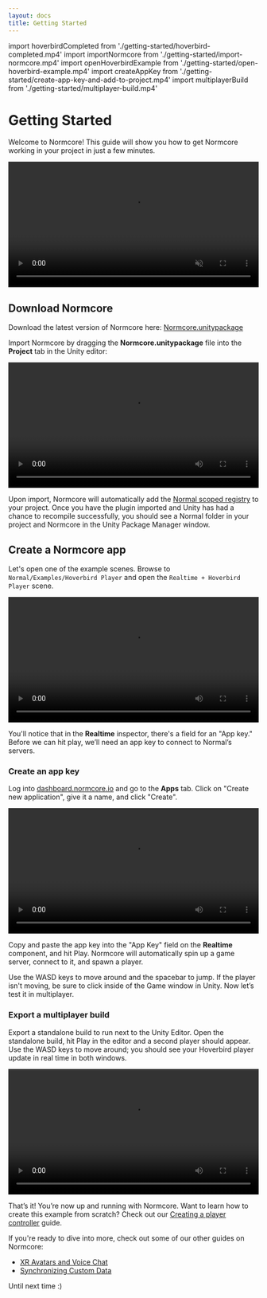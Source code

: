 ```yaml
---
layout: docs
title: Getting Started
---
```


import hoverbirdCompleted from './getting-started/hoverbird-completed.mp4'
import importNormcore from './getting-started/import-normcore.mp4'
import openHoverbirdExample from './getting-started/open-hoverbird-example.mp4'
import createAppKey from './getting-started/create-app-key-and-add-to-project.mp4'
import multiplayerBuild from './getting-started/multiplayer-build.mp4'

# Getting Started

Welcome to Normcore! This guide will show you how to get Normcore working in your project in just a few minutes.

<video width="100%" autoPlay playsInline loop muted><source src={hoverbirdCompleted} /></video>

## Download Normcore

Download the latest version of Normcore here: [Normcore.unitypackage](https://dashboard.normcore.io/download)

Import Normcore by dragging the **Normcore.unitypackage** file into the **Project** tab in the Unity editor:

<video width="100%" title="Importing the Normcore unitypackage file." controls><source src={importNormcore} /></video>

Upon import, Normcore will automatically add the [Normal scoped registry](../architecture/normal-scoped-registry) to your project. Once you have the plugin imported and Unity has had a chance to recompile successfully, you should see a Normal folder in your project and Normcore in the Unity Package Manager window.

## Create a Normcore app

Let's open one of the example scenes. Browse to `Normal/Examples/Hoverbird Player` and open the `Realtime + Hoverbird Player` scene.

<video width="100%" title="Open the hoverbird example scene" controls><source src={openHoverbirdExample} /></video>

You'll notice that in the **Realtime** inspector, there's a field for an "App key." Before we can hit play, we’ll need an app key to connect to Normal’s servers.

### Create an app key

Log into [dashboard.normcore.io](https://dashboard.normcore.io) and go to the **Apps** tab. Click on "Create new application", give it a name, and click "Create".

<video width="100%" title="Create an app key and add it to your Unity project" controls><source src={createAppKey} /></video>

Copy and paste the app key into the "App Key" field on the **Realtime** component, and hit Play. Normcore will automatically spin up a game server, connect to it, and spawn a player.

Use the WASD keys to move around and the spacebar to jump. If the player isn't moving, be sure to click inside of the Game window in Unity. Now let’s test it in multiplayer.

### Export a multiplayer build

Export a standalone build to run next to the Unity Editor. Open the standalone build, hit Play in the editor and a second player should appear. Use the WASD keys to move around; you should see your Hoverbird player update in real time in both windows.

<video width="100%" title="Test out a multiplayer build" controls><source src={multiplayerBuild} /></video>

That’s it! You’re now up and running with Normcore. Want to learn how to create this example from scratch? Check out our [Creating a player controller](../guides/creating-a-player-controller.md) guide.

If you're ready to dive into more, check out some of our other guides on Normcore:
- [XR Avatars and Voice Chat](../guides/xr-avatars-and-voice-chat.md)
- [Synchronizing Custom Data](../guides/synchronizing-custom-data.md)

Until next time  :)
